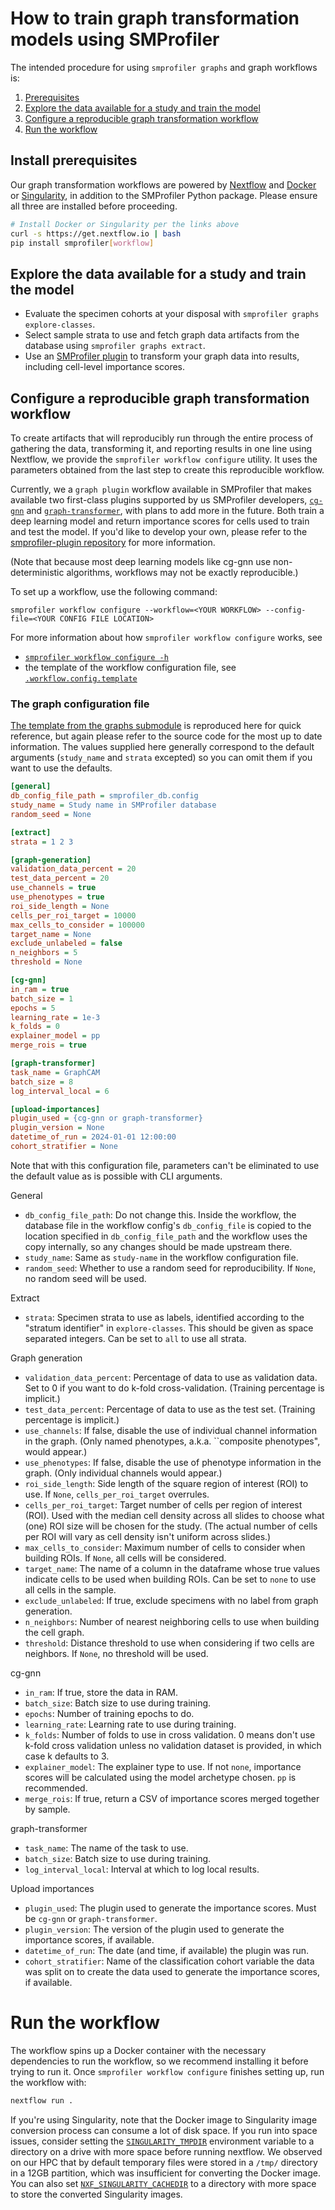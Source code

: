 # How to train graph transformation models using SMProfiler

The intended procedure for using `smprofiler graphs` and graph workflows is:

1. [Prerequisites](#install-prerequisites)
2. [Explore the data available for a study and train the model](#explore-the-data-available-for-a-study-and-train-the-model)
3. [Configure a reproducible graph transformation workflow](#configure-a-reproducible-graph-transformation-workflow)
4. [Run the workflow](#run-the-workflow)

## Install prerequisites

Our graph transformation workflows are powered by [Nextflow](https://www.nextflow.io/docs/latest/getstarted.html) and [Docker](https://docs.docker.com/engine/install/) or [Singularity](https://docs.sylabs.io/guides/3.0/user-guide/installation.html), in addition to the SMProfiler Python package. Please ensure all three are installed before proceeding.
```sh
# Install Docker or Singularity per the links above
curl -s https://get.nextflow.io | bash
pip install smprofiler[workflow]
```

## Explore the data available for a study and train the model

- Evaluate the specimen cohorts at your disposal with `smprofiler graphs explore-classes`.
- Select sample strata to use and fetch graph data artifacts from the database using `smprofiler graphs extract`.
- Use an [SMProfiler plugin](https://github.com/nadeemlab/smprofiler-plugin) to transform your graph data into results, including cell-level importance scores.

## Configure a reproducible graph transformation workflow

To create artifacts that will reproducibly run through the entire process of gathering the data, transforming it, and reporting results in one line using Nextflow, we provide the `smprofiler workflow configure` utility. It uses the parameters obtained from the last step to create this reproducible workflow.

Currently, we a `graph plugin` workflow available in SMProfiler that makes available two first-class plugins supported by us SMProfiler developers, [`cg-gnn`](https://github.com/nadeemlab/smprofiler-cg-gnn) and [`graph-transformer`](https://github.com/nadeemlab/smprofiler-graph-transformer), with plans to add more in the future. Both train a deep learning model and return importance scores for cells used to train and test the model. If you'd like to develop your own, please refer to the [smprofiler-plugin repository](https://github.com/nadeemlab/smprofiler-plugin) for more information.

(Note that because most deep learning models like cg-gnn use non-deterministic algorithms, workflows may not be exactly reproducible.)

To set up a workflow, use the following command:
```
smprofiler workflow configure --workflow=<YOUR WORKFLOW> --config-file=<YOUR CONFIG FILE LOCATION>
```
For more information about how `smprofiler workflow configure` works, see
* [`smprofiler workflow configure -h`](smprofiler/workflow/scripts/configure.py)
* the template of the workflow configuration file, see [`.workflow.config.template`](smprofiler/workflow/assets/.workflow.config.template)

### The graph configuration file

[The template from the graphs submodule](smprofiler/graphs/template.config) is reproduced here for quick reference, but again please refer to the source code for the most up to date information. The values supplied here generally correspond to the default arguments (`study_name` and `strata` excepted) so you can omit them if you want to use the defaults.

```ini
[general]
db_config_file_path = smprofiler_db.config
study_name = Study name in SMProfiler database
random_seed = None

[extract]
strata = 1 2 3

[graph-generation]
validation_data_percent = 20
test_data_percent = 20
use_channels = true
use_phenotypes = true
roi_side_length = None
cells_per_roi_target = 10000
max_cells_to_consider = 100000
target_name = None
exclude_unlabeled = false
n_neighbors = 5
threshold = None

[cg-gnn]
in_ram = true
batch_size = 1
epochs = 5
learning_rate = 1e-3
k_folds = 0
explainer_model = pp
merge_rois = true

[graph-transformer]
task_name = GraphCAM
batch_size = 8
log_interval_local = 6

[upload-importances]
plugin_used = {cg-gnn or graph-transformer}
plugin_version = None
datetime_of_run = 2024-01-01 12:00:00
cohort_stratifier = None
```

Note that with this configuration file, parameters can't be eliminated to use the default value as is possible with CLI arguments.

General
* `db_config_file_path`: Do not change this. Inside the workflow, the database file in the workflow config's `db_config_file` is copied to the location specified in `db_config_file_path` and the workflow uses the copy internally, so any changes should be made upstream there.
* `study_name`: Same as `study-name` in the workflow configuration file.
* `random_seed`: Whether to use a random seed for reproducibility. If `None`, no random seed will be used.

Extract
* `strata`: Specimen strata to use as labels, identified according to the "stratum identifier" in `explore-classes`. This should be given as space separated integers. Can be set to `all` to use all strata.

Graph generation
* `validation_data_percent`: Percentage of data to use as validation data. Set to 0 if you want to do k-fold cross-validation. (Training percentage is implicit.)
* `test_data_percent`: Percentage of data to use as the test set. (Training percentage is implicit.)
* `use_channels`: If false, disable the use of individual channel information in the graph. (Only named phenotypes, a.k.a. ``composite phenotypes", would appear.)
* `use_phenotypes`: If false, disable the use of phenotype information in the graph. (Only individual channels would appear.)
* `roi_side_length`: Side length of the square region of interest (ROI) to use. If `None`, `cells_per_roi_target` overrules.
* `cells_per_roi_target`: Target number of cells per region of interest (ROI). Used with the median cell density across all slides to choose what (one) ROI size will be chosen for the study. (The actual number of cells per ROI will vary as cell density isn't uniform across slides.)
* `max_cells_to_consider`: Maximum number of cells to consider when building ROIs. If `None`, all cells will be considered.
* `target_name`: The name of a column in the dataframe whose true values indicate cells to be used when building ROIs. Can be set to `none` to use all cells in the sample.
* `exclude_unlabeled`: If true, exclude specimens with no label from graph generation.
* `n_neighbors`: Number of nearest neighboring cells to use when building the cell graph.
* `threshold`: Distance threshold to use when considering if two cells are neighbors. If `None`, no threshold will be used.

cg-gnn
* `in_ram`: If true, store the data in RAM.
* `batch_size`: Batch size to use during training.
* `epochs`: Number of training epochs to do.
* `learning_rate`: Learning rate to use during training.
* `k_folds`: Number of folds to use in cross validation. 0 means don't use k-fold cross validation unless no validation dataset is provided, in which case k defaults to 3.
* `explainer_model`: The explainer type to use. If not `none`, importance scores will be calculated using the model archetype chosen. `pp` is recommended.
* `merge_rois`: If true, return a CSV of importance scores merged together by sample.

graph-transformer
* `task_name`: The name of the task to use.
* `batch_size`: Batch size to use during training.
* `log_interval_local`: Interval at which to log local results.

Upload importances
* `plugin_used`: The plugin used to generate the importance scores. Must be `cg-gnn` or `graph-transformer`.
* `plugin_version`: The version of the plugin used to generate the importance scores, if available.
* `datetime_of_run`: The date (and time, if available) the plugin was run.
* `cohort_stratifier`: Name of the classification cohort variable the data was split on to create the data used to generate the importance scores, if available.

# Run the workflow

The workflow spins up a Docker container with the necessary dependencies to run the workflow, so we recommend installing it before trying to run it. Once `smprofiler workflow configure` finishes setting up, run the workflow with:

```sh
nextflow run .
```

If you're using Singularity, note that the Docker image to Singularity image conversion process can consume a lot of disk space. If you run into space issues, consider setting the [`SINGULARITY_TMPDIR`](https://docs.sylabs.io/guides/3.5/user-guide/appendix.html) environment variable to a directory on a drive with more space before running nextflow. We observed on our HPC that by default temporary files were stored in a `/tmp/` directory in a 12GB partition, which was insufficient for converting the Docker image. You can also set [`NXF_SINGULARITY_CACHEDIR`](https://github.com/nextflow-io/nextflow/issues/2685) to a directory with more space to store the converted Singularity images.
